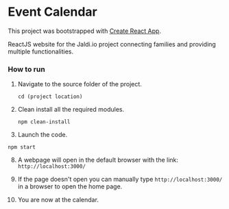 # Event Calendar

This project was bootstrapped with [Create React App](https://github.com/facebookincubator/create-react-app).

ReactJS website for the Jaldi.io project connecting families and providing multiple functionalities.



### How to run

1. Navigate to the source folder of the project.

   ```
   cd (project location)
   ```

3. Clean install all the required modules.

   ```
   npm clean-install
   ```

4.  Launch the code.

   ```
   npm start
   ```

8. A webpage will open in the default browser with the link: `http://localhost:3000/`

9. If the page doesn't open you can manually type `http://localhost:3000/` in a browser to open the home page.

10. You are now at the calendar.

